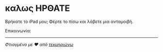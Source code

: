 # καλως ΗΡΘΑΤΕ

Βρήκατε το iPad μου; Φέρτε το πίσω και λάβετε μια ανταμοιβή.

Επικοινωνία:<EMAIL>

* * *

_Φτιαγμένο με ❤️ από [τεκμηριώνω](https://docsify.js.org/)_
